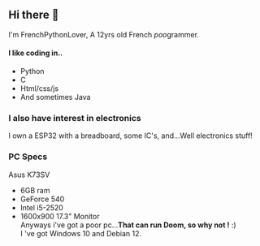 ## Hi there 👋
I'm FrenchPythonLover, A 12yrs old French *poo*grammer.
#### I like coding in..
- Python
- C
- Html/css/js
- And sometimes Java<br>
### I also have interest in electronics
I own a ESP32 with a breadboard, some IC's, and...Well electronics stuff!<br>
### PC Specs
Asus K73SV
- 6GB ram
- GeForce 540
- Intel i5-2520
- 1600x900 17.3" Monitor<br>
Anyways i've got a poor pc...**That can run Doom, so why not !** :)<br>
I 've got Windows 10 and Debian 12.
